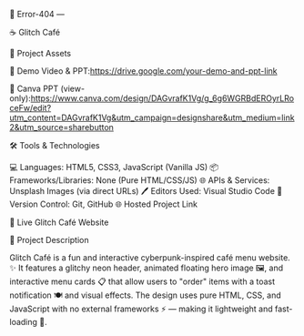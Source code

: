
🚫 Error-404 —

☕ Glitch Café

📂 Project Assets

🎥 Demo Video & PPT:https://drive.google.com/your-demo-and-ppt-link

🎨 Canva PPT (view-only):https://www.canva.com/design/DAGvrafK1Vg/g_6g6WGRBdEROyrLRoceFw/edit?utm_content=DAGvrafK1Vg&utm_campaign=designshare&utm_medium=link2&utm_source=sharebutton

🛠 Tools & Technologies

💻 Languages: HTML5, CSS3, JavaScript (Vanilla JS)
📦 Frameworks/Libraries: None (Pure HTML/CSS/JS)
🌐 APIs & Services: Unsplash Images (via direct URLs)
🖊 Editors Used: Visual Studio Code
🔗 Version Control: Git, GitHub
🌐 Hosted Project Link

🔗 Live Glitch Café Website

📝 Project Description

Glitch Café is a fun and interactive cyberpunk-inspired café menu website. ✨ It features a glitchy neon header, animated floating hero image 🖼, and interactive menu cards 📋 that allow users to "order" items with a toast notification 🍽 and visual effects. The design uses pure HTML, CSS, and JavaScript with no external frameworks ⚡ — making it lightweight and fast-loading 🚀.


